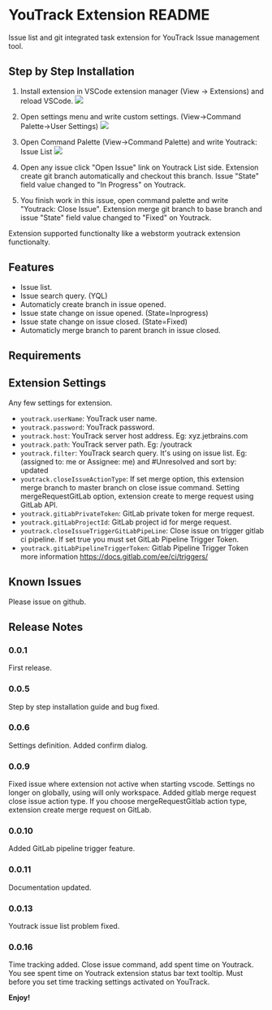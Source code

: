 # YouTrack Extension README

Issue list and git integrated task extension for YouTrack Issue management tool.

## Step by Step Installation
1. Install extension in VSCode extension manager (View -> Extensions) and reload VSCode.
![](https://www.bulut4.com/images/youtrack/step1.gif)

2. Open settings menu and write custom settings. (View->Command Palette->User Settings)
![](https://www.bulut4.com/images/youtrack/step2.gif)

3. Open Command Palette (View->Command Palette) and write Youtrack: Issue List
![](https://www.bulut4.com/images/youtrack/step3.gif)

4. Open any issue click "Open Issue" link on Youtrack List side. Extension create git branch automatically and checkout this branch. Issue "State" field value changed to "In Progress" on Youtrack.

5. You finish work in this issue, open command palette and write "Youtrack: Close Issue". Extension merge git branch to base branch and issue "State" field value changed to "Fixed" on Youtrack.

Extension supported functionalty like a webstorm youtrack extension functionalty.

## Features

* Issue list.
* Issue search query. (YQL)
* Automaticly create branch in issue opened.
* Issue state change on issue opened. (State=Inprogress)
* Issue state change on issue closed. (State=Fixed)
* Automaticly merge branch to parent branch in issue closed.

## Requirements


## Extension Settings

Any few settings for extension.

* `youtrack.userName`: YouTrack user name.
* `youtrack.password`: YouTrack password.
* `youtrack.host`: YouTrack server host address. Eg: xyz.jetbrains.com
* `youtrack.path`: YouTrack server path. Eg: /youtrack
* `youtrack.filter`: YouTrack search query. It's using on issue list. Eg: (assigned to: me or Assignee: me) and #Unresolved and sort by: updated
* `youtrack.closeIssueActionType`: If set merge option, this extension merge branch to master branch on close issue command. Setting mergeRequestGitLab option, extension create to merge request using GitLab API.
* `youtrack.gitLabPrivateToken`: GitLab private token for merge request.
* `youtrack.gitLabProjectId`: GitLab project id for merge request.
* `youtrack.closeIssueTriggerGitLabPipeLine`: Close issue on trigger gitlab ci pipeline. If set true you must set GitLab Pipeline Trigger Token.
* `youtrack.gitLabPipelineTriggerToken`: Gitlab Pipeline Trigger Token more information https://docs.gitlab.com/ee/ci/triggers/

## Known Issues

Please issue on github.

## Release Notes

### 0.0.1

First release.

### 0.0.5

Step by step installation guide and bug fixed.

### 0.0.6

Settings definition. Added confirm dialog.

### 0.0.9

Fixed issue where extension not active when starting vscode. Settings no longer on globally, using will only workspace. Added gitlab merge request close issue action type. If you choose mergeRequestGitlab action type, extension create merge request on GitLab.

### 0.0.10

Added GitLab pipeline trigger feature.

### 0.0.11

Documentation updated.

### 0.0.13

Youtrack issue list problem fixed.

### 0.0.16

Time tracking added. Close issue command, add spent time on Youtrack. You see spent time on Youtrack extension status bar text tooltip. Must before you set time tracking settings activated on YouTrack.

**Enjoy!**